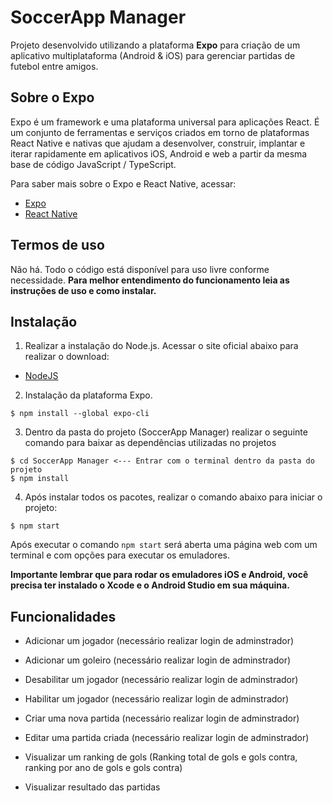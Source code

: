 # SoccerApp Manager

Projeto desenvolvido utilizando a plataforma **Expo** para criação de um aplicativo multiplataforma (Android & iOS) para gerenciar partidas de futebol entre amigos.

## Sobre o Expo

Expo é um framework e uma plataforma universal para aplicações React. É um conjunto de ferramentas e serviços criados em torno de plataformas React Native e nativas que ajudam a desenvolver, construir, implantar e iterar rapidamente em aplicativos iOS, Android e web a partir da mesma base de código JavaScript / TypeScript.

Para saber mais sobre o Expo e React Native, acessar:
- [Expo](https://expo.dev) 
- [React Native](https://reactnative.dev)


## Termos de uso

Não há. Todo o código está disponível para uso livre conforme necessidade. **Para melhor entendimento do funcionamento leia as instruções de uso e como instalar.**


## Instalação

1. Realizar a instalação do Node.js. Acessar o site oficial abaixo para realizar o download:
- [NodeJS](https://nodejs.org/en/)
2. Instalação da plataforma Expo.
```
$ npm install --global expo-cli
```
3. Dentro da pasta do projeto (SoccerApp Manager) realizar o seguinte comando para baixar as dependências utilizadas no projetos
```
$ cd SoccerApp Manager <--- Entrar com o terminal dentro da pasta do projeto
$ npm install
```

4. Após instalar todos os pacotes, realizar o comando abaixo para iniciar o projeto:
```
$ npm start
```

Após executar o comando ```npm start``` será aberta uma página web com um terminal e com opções para executar os emuladores.

**Importante lembrar que para rodar os  emuladores iOS e Android, você precisa ter instalado o Xcode e o Android Studio em sua máquina.**


## Funcionalidades

- Adicionar um jogador (necessário realizar login de adminstrador)
- Adicionar um goleiro (necessário realizar login de adminstrador)
- Desabilitar um jogador (necessário realizar login de adminstrador)
- Habilitar um jogador (necessário realizar login de adminstrador)
- Criar uma nova partida (necessário realizar login de adminstrador)
- Editar uma partida criada (necessário realizar login de adminstrador)

- Visualizar um ranking de gols (Ranking total de gols e gols contra, ranking por ano de gols e gols contra)
- Visualizar resultado das partidas
